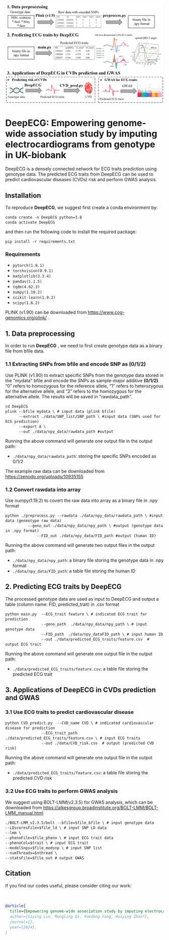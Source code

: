 ![](figures/Pipeline.png)

# DeepECG: Empowering genome-wide association study by imputing electrocardiograms from genotype in UK-biobank 
DeepECG is a densely connected network for ECG traits prediction using genotype data. The predicted ECG traits from DeepECG can be used to predict cardiovascular diseases (CVDs) risk and perform GWAS analysis.

## Installation

To reproduce **DeepECG**, we suggest first create a conda environment by:

~~~shell
conda create -n DeepECG python=3.8
conda activate DeepECG
~~~

and then run the following code to install the required package:

~~~shell
pip install -r requirements.txt
~~~
### Requirements
- `pytorch(1.8.1)`
- `torchvision(0.9.1)`
- `matplotlib(3.3.4)`
- `pandas(1.1.5)`
- `tqdm(4.62.3)`
- `numpy(1.19.2)`
- `scikit-learn(1.0.2)`
- `scipy(1.6.2)`

PLINK (v1.90) can be downloaded from  https://www.cog-genomics.org/plink/ .

## 1. Data preprocessing

In order to run **DeepECG** , we need to first create genotype data as a binary file from bfile data.

### 1.1 Extracting SNPs from bfile and encode SNP as (0/1/2)

Use PLINK (v1.90) to extract specific SNPs from the genotype data stored in the "mydata" bfile and encode the SNPs as sample-major additive **(0/1/2)**. “0” refers to homozygous for the reference allele, “1” refers to heterozygous for the alternative allele, and “2” refers to the homozygous for the alternative allele. The results will be saved in "rawdata_path". 

```
cd DeepECG
plink --bfile mydata \ # input data (plink bfile)
	  --extract ./data/SNP_list/SNP_path \ #input data (SNPs used for ECG prediction)
	  --export A \
	  --out ./data/npy_data/rawdata_path #output
```
Running the above command will generate one output file in the output path:
- `./data/npy_data/rawdata_path`: storing the specific SNPs encoded as 0/1/2

The example raw data can be downloaded from https://zenodo.org/uploads/10935155

### 1.2 Convert rawdata into array

Use numpy(1.19.2) to covert the raw data into array as a binary file in .npy format

```
python ./preprocess.py --rawdata ./data/npy_data/rawdata_path \ #input data (geneotype raw data)
	      --geno_out ./data/npy_data/npy_path \ #output (genotype data in .npy format)
              --FID_out ./data/npy_data/FID_path #output (human ID)
```
Running the above command will generate two output files in the output path:
- `./data/npy_data/npy_path`: a binary file storing the genotype data in .npy format
- `./data/npy_data/FID_path`: a table file storing the human ID

## 2. Predicting ECG traits by DeepECG

The processed genotype data are used as input to DeepECG and output a table (column name: FID, predicted_trait) in .csv format

```
python main.py  --ECG_trait feature \ # indicated ECG trait for prediction
                --geno_path  ./data/npy_data/npy_path \ # input genotype data
                --FID_path  ./data/npy_dataFID_path \ # input human ID
                --out ./data/predicted_ECG_traits/feature.csv  # output ECG trait
```
Running the above command will generate one output file in the output path:
- `./data/predicted_ECG_traits/feature.csv`: a table file storing the predicted ECG trait

## 3. Applications of DeepECG in CVDs prediction and GWAS

### 3.1 Use ECG traits to predict cardiovascular disease

```
python CVD_predict.py  --CVD_name CVD \ # indicated cardiovascular disease for prediction
                --ECG_trait_path  ./data/predicted_ECG_traits/feature.csv \ # input ECG traits
                --out ./data/CVD_risk.csv  # output (predicted CVD risk)
```
Running the above command will generate one output file in the output path:
- `./data/predicted_ECG_traits/feature.csv`: a table file storing the predicted CVD risk

### 3.2 Use ECG traits to perform GWAS analysis

We suggest using BOLT-LMM(v2.3.5) for GWAS analysis, which can be downloaded from https://alkesgroup.broadinstitute.org/BOLT-LMM/BOLT-LMM_manual.html

```
./BOLT-LMM_v2.3.5/bolt --bfile=$file_bfile \ # input genotype data
--LDscoresFile=$file_ld \ # input SNP LD data
--lmm \
--phenoFile=$file_pheno \ # input ECG trait data
--phenoCol=$trait \ # input ECG trait
--modelSnps=$file_modsnp \ # input SNP list
--numThreads=$nthread \
--statsFile=$file_out # output GWAS
```

## Citation

If you find our codes useful, please consider citing our work:

~~~bibtex


@article{
  title={Empowering genome-wide association study by imputing electrocardiograms from genotype in UK-biobank},
  author={Siying Lin, Mengling Qi, Yuedong Yang, Huiying Zhao*},
  journal={},
  year={2024},
}
~~~
